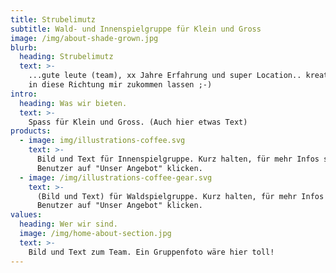 ```yaml
---
title: Strubelimutz
subtitle: Wald- und Innenspielgruppe für Klein und Gross
image: /img/about-shade-grown.jpg
blurb:
  heading: Strubelimutz
  text: >-
    ...gute leute (team), xx Jahre Erfahrung und super Location.. kreativer Text
    in diese Richtung mir zukommen lassen ;-)
intro:
  heading: Was wir bieten.
  text: >-
    Spass für Klein und Gross. (Auch hier etwas Text)
products:
  - image: img/illustrations-coffee.svg
    text: >-
      Bild und Text für Innenspielgruppe. Kurz halten, für mehr Infos soll der 
      Benutzer auf "Unser Angebot" klicken.
  - image: /img/illustrations-coffee-gear.svg
    text: >-
      (Bild und Text) für Waldspielgruppe. Kurz halten, für mehr Infos soll der 
      Benutzer auf "Unser Angebot" klicken.
values:
  heading: Wer wir sind.
  image: /img/home-about-section.jpg
  text: >-
    Bild und Text zum Team. Ein Gruppenfoto wäre hier toll!
---
```

